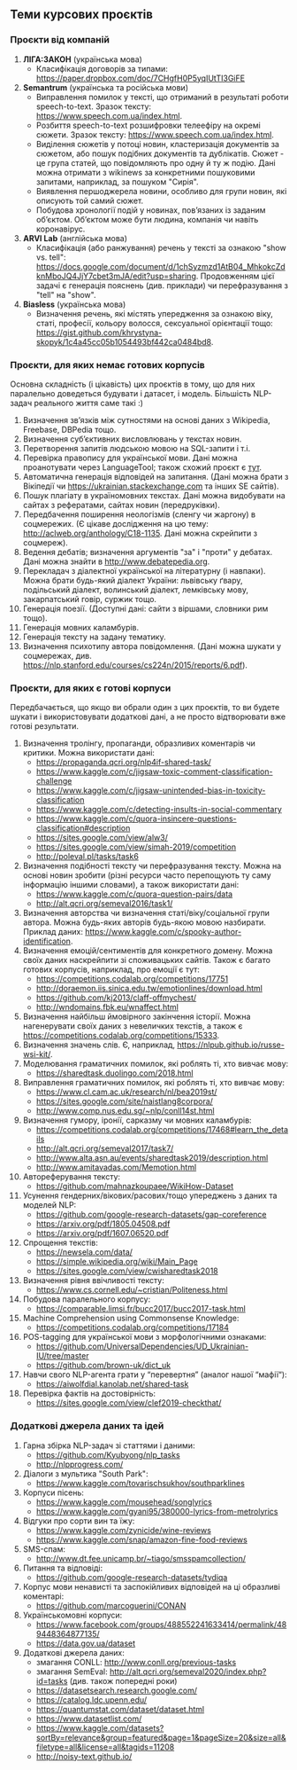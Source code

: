 ## Теми курсових проєктів

### Проєкти від компаній

1. **ЛІГА:ЗАКОН** (українська мова)
   * Класифікація договорів за типами: https://paper.dropbox.com/doc/7CHgfH0P5yqIUtTI3GiFE
2. **Semantrum** (українська та російська мови)
   * Виправлення помилок у тексті, що отриманий в результаті роботи speech-to-text. Зразок тексту: https://www.speech.com.ua/index.html.
   * Розбиття speech-to-text розшифровки телеефіру на окремі сюжети. Зразок тексту: https://www.speech.com.ua/index.html.
   * Виділення сюжетів у потоці новин, кластеризація документів за сюжетом, або пошук подібних документів та дублікатів. Сюжет - це група статей, що повідомляють про одну й ту ж подію. Дані можна отримати з wikinews за конкретними пошуковими запитами, наприклад, за пошуком "Сирія".
   * Виявлення першоджерела новини, особливо для групи новин, які описують той самий сюжет.
   * Побудова хронології подій у новинах, пов’язаних із заданим об’єктом. Об’єктом може бути людина, компанія чи навіть коронавірус.
3. **ARVI Lab** (англійська мова)
   * Класифікація (або ранжування) речень у тексті за ознакою "show vs. tell": https://docs.google.com/document/d/1chSyzmzd1AtB04_MhkokcZdknMboJQ4JjY7cbet3mJA/edit?usp=sharing. Продовженням цієї задачі є генерація пояснень (див. приклади) чи перефразування з "tell" на "show".
4. **Biasless** (українська мова)
   * Визначення речень, які містять упередження за ознакою віку, статі, професії, кольору волосся, сексуальної орієнтації тощо: https://gist.github.com/khrystyna-skopyk/1c4a45cc05b1054493bf442ca0484bd8.

### Проєкти, для яких немає готових корпусів

Основна складність (і цікавість) цих проєктів в тому, що для них паралельно доведеться будувати і датасет, і модель. Більшість NLP-задач реального життя саме такі :)

1. Визначення зв’язків між сутностями на основі даних з Wikipedia, Freebase, DBPedia тощо.
2. Визначення суб’єктивних висловлювань у текстах новин.
3. Перетворення запитів людською мовою на SQL-запити і т.і.
4. Перевірка правопису для української мови. Дані можна проанотувати через LanguageTool; також схожий проєкт є [тут](https://github.com/khrystyna-skopyk/ukr_spell_check).
5. Автоматична генерація відповідей на запитання. (Дані можна брати з Вікіпедії чи https://ukrainian.stackexchange.com та інших SE сайтів).
6. Пошук плагіату в україномовних текстах. Дані можна видобувати на сайтах з рефератами, сайтах новин (передруківки).
7. Передбачення поширення неологізмів (сленгу чи жаргону) в соцмережих. (Є цікаве дослідження на цю тему: http://aclweb.org/anthology/C18-1135. Дані можна скрейпити з соцмереж).
8. Ведення дебатів; визначення аргументів "за" і "проти" у дебатах. Дані можна знайти в http://www.debatepedia.org.
9. Перекладач з діалектної української на літературну (і навпаки). Можна брати будь-який діалект України: львівську ґвару, подільський діалект, волинський діалект, лемківську мову, закарпатський говір, суржик тощо.
10. Генерація поезії. (Доступні дані: сайти з віршами, словники рим тощо).
11. Генерація мовних каламбурів.
12. Генерація тексту на задану тематику.
13. Визначення психотипу автора повідомлення. (Дані можна шукати у соцмережах, див. https://nlp.stanford.edu/courses/cs224n/2015/reports/6.pdf).

### Проєкти, для яких є готові корпуси

Передбачається, що якщо ви обрали один з цих проєктів, то ви будете шукати і використовувати додаткові дані, а не просто відтворювати вже готові результати.

1. Визначення тролінгу, пропаганди, образливих коментарів чи критики. Можна використати дані:
    - https://propaganda.qcri.org/nlp4if-shared-task/
    - https://www.kaggle.com/c/jigsaw-toxic-comment-classification-challenge
    - https://www.kaggle.com/c/jigsaw-unintended-bias-in-toxicity-classification
    - https://www.kaggle.com/c/detecting-insults-in-social-commentary
    - https://www.kaggle.com/c/quora-insincere-questions-classification#description
    - https://sites.google.com/view/alw3/
    - https://sites.google.com/view/simah-2019/competition
    - http://poleval.pl/tasks/task6
2. Визначення подібності тексту чи перефразування тексту. Можна на основі новин зробити (різні ресурси часто перепощують ту саму інформацію іншими словами), а також використати дані:
    - https://www.kaggle.com/c/quora-question-pairs/data
    - http://alt.qcri.org/semeval2016/task1/
3. Визначення авторства чи визначення статі/віку/соціальної групи автора. Можна будь-яких авторів будь-якою мовою назбирати. Приклад даних: https://www.kaggle.com/c/spooky-author-identification.
4. Визначення емоцій/сентиментів для конкретного домену. Можна своїх даних наскрейпити зі споживацьких сайтів. Також є багато готових корпусів, наприклад, про емоції є тут:
    - https://competitions.codalab.org/competitions/17751
    - http://doraemon.iis.sinica.edu.tw/emotionlines/download.html
    - https://github.com/kj2013/claff-offmychest/
    - http://wndomains.fbk.eu/wnaffect.html 
5. Визначення найбільш ймовірного закінчення історії. Можна нагенерувати своїх даних з невеличких текстів, а також є https://competitions.codalab.org/competitions/15333.
6. Визначення значень слів. Є, наприклад, https://nlpub.github.io/russe-wsi-kit/.
7. Моделювання граматичних помилок, які роблять ті, хто вивчає мову:
    - https://sharedtask.duolingo.com/2018.html
8. Виправлення граматичних помилок, які роблять ті, хто вивчає мову:
    - https://www.cl.cam.ac.uk/research/nl/bea2019st/
    - https://sites.google.com/site/naistlang8corpora/
    - http://www.comp.nus.edu.sg/~nlp/conll14st.html
9. Визначення гумору, іронії, сарказму чи мовних каламбурів:
    - https://competitions.codalab.org/competitions/17468#learn_the_details
    - http://alt.qcri.org/semeval2017/task7/
    - http://www.alta.asn.au/events/sharedtask2019/description.html
    - http://www.amitavadas.com/Memotion.html
10. Автореферування тексту:
    - https://github.com/mahnazkoupaee/WikiHow-Dataset
11. Усунення гендерних/вікових/расових/тощо упереджень з даних та моделей NLP:
    - https://github.com/google-research-datasets/gap-coreference
    - https://arxiv.org/pdf/1805.04508.pdf
    - https://arxiv.org/pdf/1607.06520.pdf
12. Спрощення текстів:
    - https://newsela.com/data/ 
    - https://simple.wikipedia.org/wiki/Main_Page
    - https://sites.google.com/view/cwisharedtask2018 
13. Визначення рівня ввічливості тексту:
    - https://www.cs.cornell.edu/~cristian/Politeness.html
14. Побудова паралельного корпусу:
    - https://comparable.limsi.fr/bucc2017/bucc2017-task.html
15. Machine Comprehension using Commonsense Knowledge:
    - https://competitions.codalab.org/competitions/17184
16. POS-tagging для української мови з морфологічними ознаками:
    - https://github.com/UniversalDependencies/UD_Ukrainian-IU/tree/master
    - https://github.com/brown-uk/dict_uk
17. Навчи свого NLP-агента грати у “перевертня” (аналог нашої “мафії“):
    - https://aiwolfdial.kanolab.net/shared-task
18. Перевірка фактів на достовірність:
    - https://sites.google.com/view/clef2019-checkthat/

### Додаткові джерела даних та ідей

1. Гарна збірка NLP-задач зі статтями і даними:
    - https://github.com/Kyubyong/nlp_tasks
    - http://nlpprogress.com/
2. Діалоги з мультика "South Park":
    - https://www.kaggle.com/tovarischsukhov/southparklines
3. Корпуси пісень:
    - https://www.kaggle.com/mousehead/songlyrics
    - https://www.kaggle.com/gyani95/380000-lyrics-from-metrolyrics
4. Відгуки про сорти вин та їжу:
    - https://www.kaggle.com/zynicide/wine-reviews
    - https://www.kaggle.com/snap/amazon-fine-food-reviews
5. SMS-спам:
    - http://www.dt.fee.unicamp.br/~tiago/smsspamcollection/
6. Питання та відповіді:
    - https://github.com/google-research-datasets/tydiqa
7. Корпус мови ненависті та заспокійливих відповідей на ці образливі коментарі:
    - https://github.com/marcoguerini/CONAN
8. Українськомовні корпуси:
    - https://www.facebook.com/groups/488552241633414/permalink/489448364877135/
    - https://data.gov.ua/dataset
9. Додаткові джерела даних:
    - змагання CONLL: http://www.conll.org/previous-tasks
    - змагання SemEval: http://alt.qcri.org/semeval2020/index.php?id=tasks (див. також попередні роки)
    - https://datasetsearch.research.google.com/
    - https://catalog.ldc.upenn.edu/
    - https://quantumstat.com/dataset/dataset.html
    - https://www.datasetlist.com/
    - https://www.kaggle.com/datasets?sortBy=relevance&group=featured&page=1&pageSize=20&size=all&filetype=all&license=all&tagids=11208
    - http://noisy-text.github.io/
